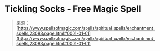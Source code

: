 <!--yml

category: 未分类

date: 2024-06-12 19:07:58

-->

# Tickling Socks - Free Magic Spell

> 来源：[https://www.spellsofmagic.com/spells/spiritual_spells/enchantment_spells/23083/page.html#0001-01-01](https://www.spellsofmagic.com/spells/spiritual_spells/enchantment_spells/23083/page.html#0001-01-01)
